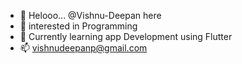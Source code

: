 - 👋 Helooo... @Vishnu-Deepan here
- 👀 interested in Programming
- 🌱 Currently learning app Development using Flutter
- 📫 vishnudeepanp@gmail.com
